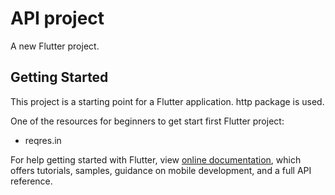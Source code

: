 # API project

A new Flutter project.

## Getting Started

This project is a starting point for a Flutter application.
http package is used.

One of the resources for beginners to get start first Flutter project:

- reqres.in


For help getting started with Flutter, view 
[online documentation](https://flutter.dev/docs), which offers tutorials,
samples, guidance on mobile development, and a full API reference.

